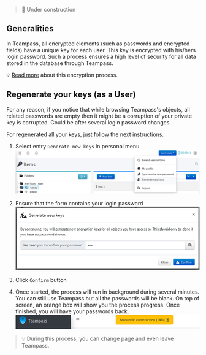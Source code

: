<!-- docs/features/keys.md -->

> 🚧 Under construction

## Generalities

In Teampass, all encrypted elements (such as passwords and encrypted fields) have a unique key for each user. 
This key is encrypted with his/hers login password.
Such a process ensures a high level of security for all data stored in the database through Teampass.

💡 [Read more](../install/encryption.md) about this encryption process.

## Regenerate your keys (as a User)

For any reason, if you notice that while browsing Teampass's objects, all related passwords are empty then it might be a corruption of your private key is corrupted.
Could be after several login password changes.

For regenerated all your keys, just follow the next instructions.

1. Select entry `Generate new keys` in personal menu
   ![1](../_media/tp3_keys_1.png)

2. Ensure that the form contains your login password
   ![1](../_media/tp3_keys_2.png)

3. Click `Confirm` button

4. Once started, the process will run in background during several minutes. You can still use Teampass but all the passwords will be blank.
On top of screen, an orange box will show you the process progress. Once finished, you will have your passwords back.
   ![1](../_media/tp3_keys_3.png)

> 💡 During this process, you can change page and even leave Teampass.
